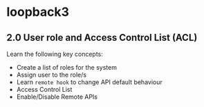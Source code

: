 # loopback3

## 2.0 User role and Access Control List (ACL)

Learn the following key concepts:  
* Create a list of roles for the system 
* Assign user to the role/s
* Learn `remote hook` to change API default behaviour
* Access Control List  
* Enable/Disable Remote APIs 
